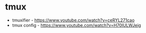# tmux

* tmuxifier - https://www.youtube.com/watch?v=ceRYL271cao
* tmux config - https://www.youtube.com/watch?v=H70lULWJeig
